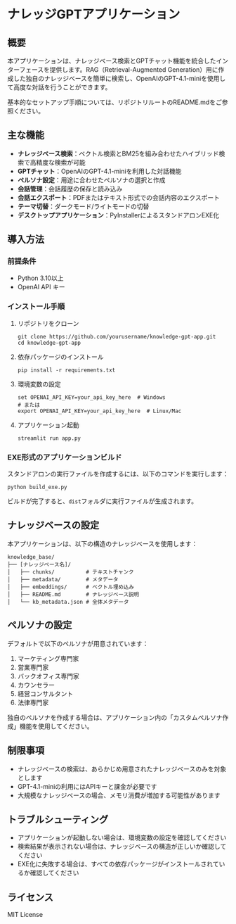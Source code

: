 # ナレッジGPTアプリケーション

## 概要

本アプリケーションは、ナレッジベース検索とGPTチャット機能を統合したインターフェースを提供します。RAG（Retrieval-Augmented Generation）用に作成した独自のナレッジベースを簡単に検索し、OpenAIのGPT-4.1-miniを使用して高度な対話を行うことができます。

基本的なセットアップ手順については、リポジトリルートのREADME.mdをご参照ください。

## 主な機能

- **ナレッジベース検索**：ベクトル検索とBM25を組み合わせたハイブリッド検索で高精度な検索が可能
- **GPTチャット**：OpenAIのGPT-4.1-miniを利用した対話機能
- **ペルソナ設定**：用途に合わせたペルソナの選択と作成
- **会話管理**：会話履歴の保存と読み込み
- **会話エクスポート**：PDFまたはテキスト形式での会話内容のエクスポート
- **テーマ切替**：ダークモード/ライトモードの切替
- **デスクトップアプリケーション**：PyInstallerによるスタンドアロンEXE化

## 導入方法

### 前提条件

- Python 3.10以上
- OpenAI API キー

### インストール手順

1. リポジトリをクローン
   ```
   git clone https://github.com/yourusername/knowledge-gpt-app.git
   cd knowledge-gpt-app
   ```

2. 依存パッケージのインストール
   ```
   pip install -r requirements.txt
   ```

3. 環境変数の設定
   ```
   set OPENAI_API_KEY=your_api_key_here  # Windows
   # または
   export OPENAI_API_KEY=your_api_key_here  # Linux/Mac
   ```

4. アプリケーション起動
   ```
   streamlit run app.py
   ```

### EXE形式のアプリケーションビルド

スタンドアロンの実行ファイルを作成するには、以下のコマンドを実行します：

```
python build_exe.py
```

ビルドが完了すると、`dist`フォルダに実行ファイルが生成されます。

## ナレッジベースの設定

本アプリケーションは、以下の構造のナレッジベースを使用します：

```
knowledge_base/
├── [ナレッジベース名]/
│   ├── chunks/          # テキストチャンク
│   ├── metadata/        # メタデータ
│   ├── embeddings/      # ベクトル埋め込み
│   ├── README.md        # ナレッジベース説明
│   └── kb_metadata.json # 全体メタデータ
```

## ペルソナの設定

デフォルトで以下のペルソナが用意されています：

1. マーケティング専門家
2. 営業専門家
3. バックオフィス専門家
4. カウンセラー
5. 経営コンサルタント
6. 法律専門家

独自のペルソナを作成する場合は、アプリケーション内の「カスタムペルソナ作成」機能を使用してください。

## 制限事項

- ナレッジベースの検索は、あらかじめ用意されたナレッジベースのみを対象とします
- GPT-4.1-miniの利用にはAPIキーと課金が必要です
- 大規模なナレッジベースの場合、メモリ消費が増加する可能性があります

## トラブルシューティング

- アプリケーションが起動しない場合は、環境変数の設定を確認してください
- 検索結果が表示されない場合は、ナレッジベースの構造が正しいか確認してください
- EXE化に失敗する場合は、すべての依存パッケージがインストールされているか確認してください

## ライセンス

MIT License
